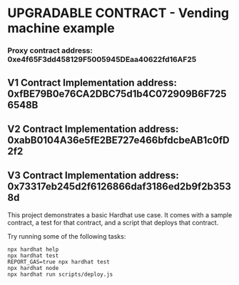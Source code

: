 # UPGRADABLE CONTRACT - Vending machine example

### Proxy contract address: 0xe4f65F3dd458129F5005945DEaa40622fd16AF25

## V1 Contract Implementation address: 0xfBE79B0e76CA2DBC75d1b4C072909B6F7256548B
## V2 Contract Implementation address: 0xabB0104A36e5fE2BE727e466bfdcbeAB1c0fD2f2
## V3 Contract Implementation address: 0x73317eb245d2f6126866daf3186ed2b9f2b3538d


This project demonstrates a basic Hardhat use case. It comes with a sample contract, a test for that contract, and a script that deploys that contract.

Try running some of the following tasks:

```shell
npx hardhat help
npx hardhat test
REPORT_GAS=true npx hardhat test
npx hardhat node
npx hardhat run scripts/deploy.js
```
